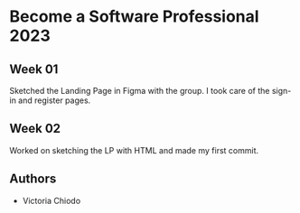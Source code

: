 # Become a Software Professional 2023

## Week 01
Sketched the Landing Page in Figma with the group. I took care of the sign-in and register pages.

## Week 02
Worked on sketching the LP with HTML and made my first commit.

## Authors
- Victoria Chiodo